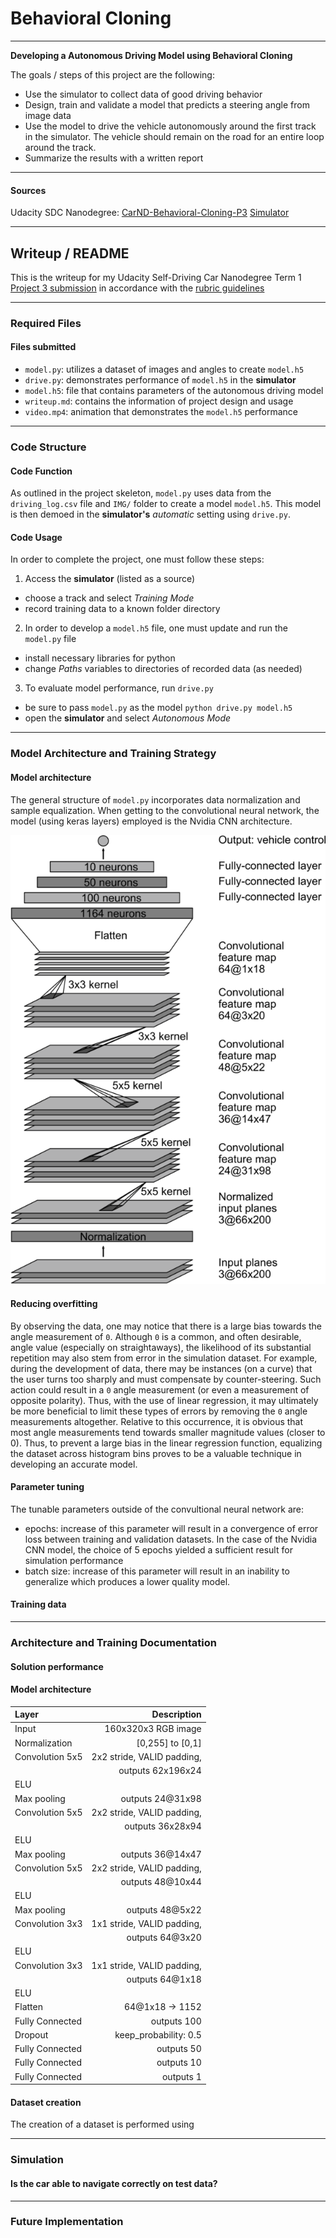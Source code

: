 # **Behavioral Cloning**

---

**Developing a Autonomous Driving Model using Behavioral Cloning**

The goals / steps of this project are the following:
* Use the simulator to collect data of good driving behavior 
* Design, train and validate a model that predicts a steering angle from image data
* Use the model to drive the vehicle autonomously around the first track in the simulator. The vehicle should remain on the road for an entire loop around the track.
* Summarize the results with a written report

---

[//]: # (Image References)

[image1]: ./images/figure_nvidiaCNNarchitecture.png "NVIDIA architecture"
[image2]: ./example_path "example_text"

#### Sources
Udacity SDC Nanodegree: [CarND-Behavioral-Cloning-P3](https://github.com/udacity/CarND-Behavioral-Cloning-P3)
[Simulator](https://github.com/udacity/self-driving-car-sim)

---

## Writeup / README

This is the writeup for my Udacity Self-Driving Car Nanodegree Term 1 [Project 3 submission](https://github.com/liangk7/CarND-Term1-Project3) in accordance with the [rubric guidelines](https://review.udacity.com/#!/rubrics/432/view)

---

### Required Files

#### Files submitted
- `model.py`:	utilizes a dataset of images and angles to create `model.h5`
- `drive.py`:	demonstrates performance of `model.h5` in the **simulator**
- `model.h5`:	file that contains parameters of the autonomous driving model
- `writeup.md`:	contains the information of project design and usage
- `video.mp4`:	animation that demonstrates the `model.h5` performance

---

### Code Structure

#### Code Function
As outlined in the project skeleton, `model.py` uses data from the `driving_log.csv` file and `IMG/` folder to create a model `model.h5`. This model is then demoed in the **simulator's** *automatic* setting using `drive.py`.

#### Code Usage
In order to complete the project, one must follow these steps:
1) Access the **simulator** (listed as a source)
- choose a track and select *Training Mode*
- record training data to a known folder directory
2) In order to develop a `model.h5` file, one must update and run the `model.py` file
- install necessary libraries for python
- change *Paths* variables to directories of recorded data (as needed)
3) To evaluate model performance, run `drive.py`
- be sure to pass `model.py` as the model `python drive.py model.h5`
- open the **simulator** and select *Autonomous Mode*

---

### Model Architecture and Training Strategy

#### Model architecture
The general structure of `model.py` incorporates data normalization and sample equalization. When getting to the convolutional neural network, the model (using  keras layers) employed is the Nvidia CNN architecture. 

![alt text][image1]


#### Reducing overfitting
By observing the data, one may notice that there is a large bias towards the angle measurement of `0`. Although `0` is a common, and often desirable, angle value (especially on straightaways), the likelihood of its substantial repetition may also stem from error in the simulation dataset. For example, during the development of data, there may be instances (on a curve) that the user turns too sharply and must compensate by counter-steering. Such action could result in a `0` angle measurement (or even a measurement of opposite polarity). Thus, with the use of linear regression, it may ultimately be more beneficial to limit these types of errors by removing the `0` angle measurements altogether.
Relative to this occurrence, it is obvious that most angle measurements tend towards smaller magnitude values (closer to 0). Thus, to prevent a large bias in the linear regression function, equalizing the dataset across histogram bins proves to be a valuable technique in developing an accurate model.

#### Parameter tuning
The tunable parameters outside of the convultional neural network are:
- epochs: increase of this parameter will result in a convergence of error loss between training and validation datasets. In the case of the Nvidia CNN model, the choice of 5 epochs yielded a sufficient result for simulation performance
- batch size: increase of this parameter will result in an inability to generalize which produces a lower quality model.

#### Training data



---

### Architecture and Training Documentation

#### Solution performance


#### Model architecture

|  Layer			|  Description					|
|:------------------|------------------------------:|
|  Input			|  160x320x3 RGB image			|
|  Normalization 	|  [0,255] to [0,1]				|
|  Convolution 5x5	|  2x2 stride, VALID padding,	|
|					|	outputs 62x196x24			|
|  ELU 				|								|
|  Max pooling		|  outputs 24@31x98				|
|  Convolution 5x5	|  2x2 stride, VALID padding,	|
|					|	outputs 36x28x94			|
|  ELU 				|								|
|  Max pooling		|  outputs 36@14x47				|
|  Convolution 5x5	|  2x2 stride, VALID padding,	|
|					|	outputs 48@10x44			|
|  ELU 	 			|								|
|  Max pooling		|  outputs 48@5x22				|
|  Convolution 3x3	|  1x1 stride, VALID padding,	|
|					|	outputs 64@3x20				|
|  ELU 	 			|								|
|  Convolution 3x3	|  1x1 stride, VALID padding,	|
|					|	outputs 64@1x18				|
|  ELU 	 			|								|
|  Flatten			|  64@1x18 -> 1152				|
|  Fully Connected	|  outputs 100					|
|  Dropout			|  keep_probability: 0.5 		|
|  Fully Connected	|  outputs 50					|
|  Fully Connected	|  outputs 10					|
|  Fully Connected	|  outputs 1					|


#### Dataset creation
The creation of a dataset is performed using 


---

### Simulation

#### Is the car able to navigate correctly on test data?



---

### Future Implementation

